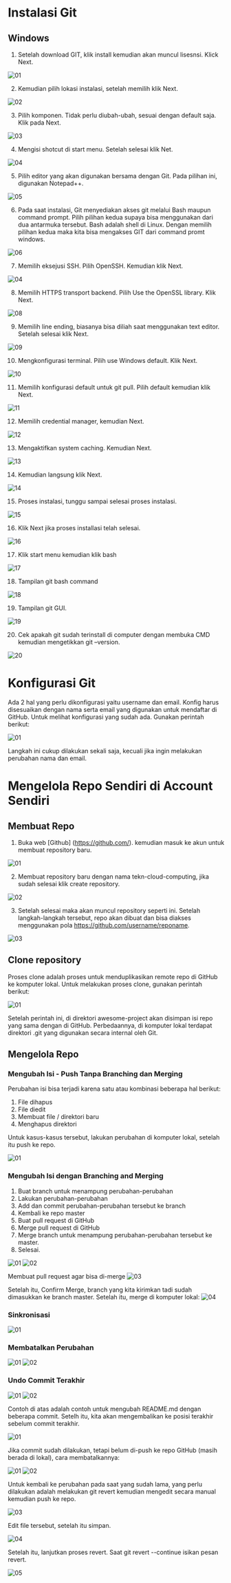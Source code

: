# Instalasi Git

## Windows

1. Setelah download GIT, klik install kemudian akan muncul lisesnsi. Klick Next.

![01](img/instalasi-1.png)

2. Kemudian pilih lokasi instalasi, setelah memilih klik Next.

![02](img/instalasi-2.png)

3. Pilih komponen. Tidak perlu diubah-ubah, sesuai dengan default saja. Klik pada Next.

![03](img/instalasi-4.png)

4. Mengisi shotcut di start menu. Setelah selesai klik Net.

![04](img/instalasi-4.png)

5. Pilih editor yang akan digunakan bersama dengan Git. Pada pilihan ini, digunakan Notepad++.

![05](img/instalasi-5.png)

6. Pada saat instalasi, Git menyediakan akses git melalui Bash maupun command prompt. Pilih pilihan kedua supaya bisa menggunakan dari dua antarmuka tersebut. Bash adalah shell di Linux. Dengan memilih pilihan kedua maka kita bisa mengakses GIT dari command promt windows.

![06](img/instalasi-6.png)

7. Memilih eksejusi SSH. Pilih OpenSSH. Kemudian klik Next.

![04](img/instalasi-7.png)

8. Memilih HTTPS transport backend. Pilih Use the OpenSSL library. Klik Next.

![08](img/instalasi-8.png)

9. Memilih line ending, biasanya bisa diliah saat menggunakan text editor. Setelah selesai klik Next.

![09](img/instalasi-9.png)

10. Mengkonfigurasi terminal. Pilih use Windows default. Klik Next.

![10](img/instalasi-10.png)

11. Memilih konfigurasi default untuk git pull. Pilih default kemudian klik Next.

![11](img/instalasi-11.png)

12. Memilih credential manager, kemudian Next.

![12](img/instalasi-12.png)

13. Mengaktifkan system caching. Kemudian Next.

![13](img/instalasi-13.png)

14. Kemudian langsung klik Next.

![14](img/instalasi-14.png)

15. Proses instalasi, tunggu sampai selesai proses instalasi.

![15](img/instalasi-15.png)

16. Klik Next jika proses installasi telah selesai.

![16](img/instalasi-16.png)

17. Klik start menu kemudian klik bash

![17](img/instalasi-17.png)

18. Tampilan git bash command

![18](img/instalasi-18.png)

19. Tampilan git GUI.

![19](img/instalasi-19.png)

20. Cek apakah git sudah terinstall di computer dengan membuka CMD kemudian mengetikkan git –version.

![20](img/instalasi-20.png)


# Konfigurasi Git

Ada 2 hal yang perlu dikonfigurasi yaitu username dan email. Konfig harus disesuaikan dengan nama serta email yang digunakan untuk mendaftar di GitHub. Untuk melihat konfigurasi yang sudah ada. Gunakan perintah berikut:

![01](img/config-git.png)

Langkah ini cukup dilakukan sekali saja, kecuali jika ingin melakukan perubahan nama dan email.

# Mengelola Repo Sendiri di Account Sendiri
## Membuat Repo

1. Buka web [Github] (https://github.com/). kemudian masuk ke akun untuk membuat repository baru.

![01](img/repo-1.png)

2.	Membuat repository baru dengan nama tekn-cloud-computing, jika sudah selesai klik create repository.

![02](img/repo-2.png)

3.	Setelah selesai maka akan muncul repository seperti ini. Setelah langkah-langkah tersebut, repo akan dibuat dan bisa diakses menggunakan pola https://github.com/username/reponame.

![03](img/repo-3.png)

## Clone repository

Proses clone adalah proses untuk menduplikasikan remote repo di GitHub ke komputer lokal. Untuk melakukan proses clone, gunakan perintah berikut:

![01](img/repo-4.png)

Setelah perintah ini, di direktori awesome-project akan disimpan isi repo yang sama dengan di GitHub. Perbedaannya, di komputer lokal terdapat direktori .git yang digunakan secara internal oleh Git.

## Mengelola Repo

### Mengubah Isi - Push Tanpa Branching dan Merging

Perubahan isi bisa terjadi karena satu atau kombinasi beberapa hal berikut:
1.	File dihapus
2.	File diedit
3.	Membuat file / direktori baru
4.	Menghapus direktori

Untuk kasus-kasus tersebut, lakukan perubahan di komputer lokal, setelah itu push ke repo.

![01](img/repo-5.png)

### Mengubah Isi dengan Branching and Merging

1.	Buat branch untuk menampung perubahan-perubahan
2.	Lakukan perubahan-perubahan
3.	Add dan commit perubahan-perubahan tersebut ke branch
4.	Kembali ke repo master
5.	Buat pull request di GitHub
6.	Merge pull request di GitHub
7.	Merge branch untuk menampung perubahan-perubahan tersebut ke master.
8.	Selesai.

![01](img/repo-6.png)
![02](img/repo-7.png)

Membuat pull request agar bisa di-merge
![03](img/repo-8.png)

Setelah itu, Confirm Merge, branch yang kita kirimkan tadi sudah dimasukkan ke branch master. Setelah itu, merge di komputer lokal:
![04](img/repo-9.png)

### Sinkronisasi

![01](img/repo-10.png)

### Membatalkan Perubahan

![01](img/repo-11.png)
![02](img/repo-12.png)

### Undo Commit Terakhir

![01](img/repo-13.png)
![02](img/repo-14.png)

Contoh di atas adalah contoh untuk mengubah README.md dengan beberapa commit. Setelh itu, kita akan mengembalikan ke posisi terakhir sebelum commit terakhir.

![01](img/repo-15.png)

Jika commit sudah dilakukan, tetapi belum di-push ke repo GitHub (masih berada di lokal), cara membatalkannya:

![01](img/repo-16.png)
![02](img/repo-17.png)

Untuk kembali ke perubahan pada saat yang sudah lama, yang perlu dilakukan adalah melakukan git revert <posisi> kemudian mengedit secara manual kemudian push ke repo.

![03](img/repo-18.png)

Edit file tersebut, setelah itu simpan.

![04](img/repo-19.png)

Setelah itu, lanjutkan proses revert. Saat git revert --continue isikan pesan revert.

![05](img/repo-20.png)